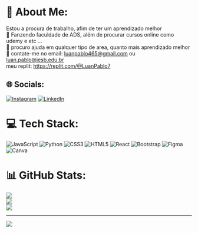 # 💫 About Me:
 Estou a procura de trabalho, afim de ter um aprendizado melhor<br>🌱 Fanzendo faculdade de ADS, além de procurar cursos online como udemy e etc ...<br>🤔 procuro ajuda em qualquer tipo de area, quanto mais aprendizado melhor<br>💬 contate-me no email: luanpablo465@gmail.com ou luan.pablo@iesb.edu.br<br> meu replit: https://replit.com/@LuanPablo7


## 🌐 Socials:
[![Instagram](https://img.shields.io/badge/Instagram-%23E4405F.svg?logo=Instagram&logoColor=white)](https://instagram.com/info_fitlp) [![LinkedIn](https://img.shields.io/badge/LinkedIn-%230077B5.svg?logo=linkedin&logoColor=white)](https://linkedin.com/in/luan-pablo-753b4224a) 

# 💻 Tech Stack:
![JavaScript](https://img.shields.io/badge/javascript-%23323330.svg?style=for-the-badge&logo=javascript&logoColor=%23F7DF1E) ![Python](https://img.shields.io/badge/python-3670A0?style=for-the-badge&logo=python&logoColor=ffdd54) ![CSS3](https://img.shields.io/badge/css3-%231572B6.svg?style=for-the-badge&logo=css3&logoColor=white) ![HTML5](https://img.shields.io/badge/html5-%23E34F26.svg?style=for-the-badge&logo=html5&logoColor=white) ![React](https://img.shields.io/badge/react-%2320232a.svg?style=for-the-badge&logo=react&logoColor=%2361DAFB) ![Bootstrap](https://img.shields.io/badge/bootstrap-%23563D7C.svg?style=for-the-badge&logo=bootstrap&logoColor=white) 	![Figma](https://img.shields.io/badge/figma-%23F24E1E.svg?style=for-the-badge&logo=figma&logoColor=white) ![Canva](https://img.shields.io/badge/Canva-%2300C4CC.svg?style=for-the-badge&logo=Canva&logoColor=white)
# 📊 GitHub Stats:
![](https://github-readme-stats.vercel.app/api?username=Spooknimoy&theme=great-gatsby&hide_border=false&include_all_commits=false&count_private=false)<br/>
![](https://github-readme-streak-stats.herokuapp.com/?user=Spooknimoy&theme=great-gatsby&hide_border=false)<br/>
![](https://github-readme-stats.vercel.app/api/top-langs/?username=Spooknimoy&theme=great-gatsby&hide_border=false&include_all_commits=false&count_private=false&layout=compact)

---
[![](https://visitcount.itsvg.in/api?id=Spooknimoy&icon=0&color=0)](https://visitcount.itsvg.in)

<!-- Proudly created with GPRM ( https://gprm.itsvg.in ) -->
